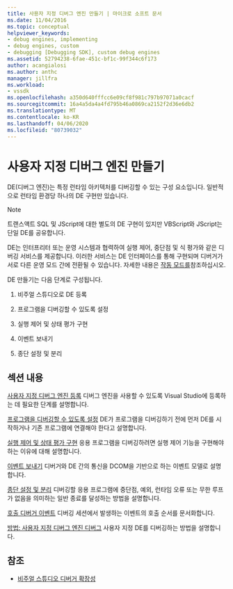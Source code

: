 ```yaml
---
title: 사용자 지정 디버그 엔진 만들기 | 마이크로 소프트 문서
ms.date: 11/04/2016
ms.topic: conceptual
helpviewer_keywords:
- debug engines, implementing
- debug engines, custom
- debugging [Debugging SDK], custom debug engines
ms.assetid: 52794238-6fae-451c-bf1c-99f344c6f173
author: acangialosi
ms.author: anthc
manager: jillfra
ms.workload:
- vssdk
ms.openlocfilehash: a350d640fffcc6e09cf8f981c797b97071a0cacf
ms.sourcegitcommit: 16a4a5da4a4fd795b46a0869ca2152f2d36e6db2
ms.translationtype: MT
ms.contentlocale: ko-KR
ms.lasthandoff: 04/06/2020
ms.locfileid: "80739032"
---
```

# <a name="create-a-custom-debug-engine"></a>사용자 지정 디버그 엔진 만들기
DE(디버그 엔진)는 특정 런타임 아키텍처를 디버깅할 수 있는 구성 요소입니다. 일반적으로 런타임 환경당 하나의 DE 구현만 있습니다.

> [!NOTE]
> 트랜스액트 SQL 및 JScript에 대한 별도의 DE 구현이 있지만 VBScript와 JScript는 단일 DE를 공유합니다.

 DE는 인터프리터 또는 운영 시스템과 협력하여 실행 제어, 중단점 및 식 평가와 같은 디버깅 서비스를 제공합니다. 이러한 서비스는 DE 인터페이스를 통해 구현되며 디버거가 서로 다른 운영 모드 간에 전환될 수 있습니다. 자세한 내용은 [작동 모드를](../../extensibility/debugger/operational-modes.md)참조하십시오.

 DE 만들기는 다음 단계로 구성됩니다.

1. 비주얼 스튜디오로 DE 등록

2. 프로그램을 디버깅할 수 있도록 설정

3. 실행 제어 및 상태 평가 구현

4. 이벤트 보내기

5. 종단 설정 및 분리

## <a name="in-this-section"></a>섹션 내용
 [사용자 지정 디버그 엔진 등록](../../extensibility/debugger/registering-a-custom-debug-engine.md) 디버그 엔진을 사용할 수 있도록 Visual Studio에 등록하는 데 필요한 단계를 설명합니다.

 [프로그램을 디버깅할 수 있도록 설정](../../extensibility/debugger/enabling-a-program-to-be-debugged.md) DE가 프로그램을 디버깅하기 전에 먼저 DE를 시작하거나 기존 프로그램에 연결해야 한다고 설명합니다.

 [실행 제어 및 상태 평가 구현](../../extensibility/debugger/execution-control-and-state-evaluation.md) 응용 프로그램을 디버깅하려면 실행 제어 기능을 구현해야 하는 이유에 대해 설명합니다.

 [이벤트 보내기](../../extensibility/debugger/sending-events.md) 디버거와 DE 간의 통신을 DCOM을 기반으로 하는 이벤트 모델로 설명합니다.

 [종단 설정 및 분리](../../extensibility/debugger/termination-and-detaching.md) 디버깅할 응용 프로그램에 중단점, 예외, 런타임 오류 또는 무한 루프가 없음을 의미하는 일반 종료를 달성하는 방법을 설명합니다.

 [호출 디버거 이벤트](../../extensibility/debugger/calling-debugger-events.md) 디버깅 세션에서 발생하는 이벤트의 호출 순서를 문서화합니다.

 [방법: 사용자 지정 디버그 엔진 디버그](../../extensibility/debugger/how-to-debug-a-custom-debug-engine.md) 사용자 지정 DE를 디버깅하는 방법을 설명합니다.

## <a name="see-also"></a>참조
- [비주얼 스튜디오 디버거 확장성](../../extensibility/debugger/visual-studio-debugger-extensibility.md)
